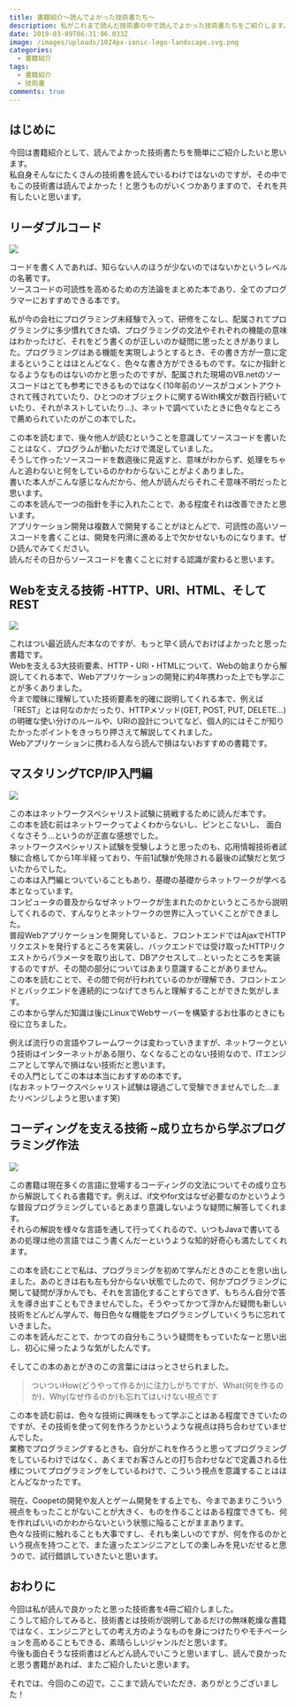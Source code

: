 ```yaml
---
title: 書籍紹介～読んでよかった技術書たち～
description: 私がこれまで読んだ技術書の中で読んでよかった技術書たちをご紹介します。
date: 2019-03-09T06:31:06.033Z
image: /images/uploads/1024px-ionic-logo-landscape.svg.png
categories:
  - 書籍紹介
tags:
  - 書籍紹介
  - 技術書
comments: true
---
```

## はじめに
今回は書籍紹介として、読んでよかった技術書たちを簡単にご紹介したいと思います。<br>
私自身そんなにたくさんの技術書を読んでいるわけではないのですが、その中でもこの技術書は読んでよかった！と思うものがいくつかありますので、それを共有したいと思います。<br>

## リーダブルコード

<a href="https://www.amazon.co.jp/%E3%83%AA%E3%83%BC%E3%83%80%E3%83%96%E3%83%AB%E3%82%B3%E3%83%BC%E3%83%89-%E2%80%95%E3%82%88%E3%82%8A%E8%89%AF%E3%81%84%E3%82%B3%E3%83%BC%E3%83%89%E3%82%92%E6%9B%B8%E3%81%8F%E3%81%9F%E3%82%81%E3%81%AE%E3%82%B7%E3%83%B3%E3%83%97%E3%83%AB%E3%81%A7%E5%AE%9F%E8%B7%B5%E7%9A%84%E3%81%AA%E3%83%86%E3%82%AF%E3%83%8B%E3%83%83%E3%82%AF-Theory-practice-Boswell/dp/4873115655/ref=as_li_ss_il?ie=UTF8&qid=1552113602&sr=8-1&keywords=%E3%83%AA%E3%83%BC%E3%83%80%E3%83%96%E3%83%AB%E3%82%B3%E3%83%BC%E3%83%89&linkCode=li3&tag=ringoku06-22&linkId=fce480e40561fbd3d2471a99c9a6e688&language=ja_JP" target="_blank"><img border="0" src="//ws-fe.amazon-adsystem.com/widgets/q?_encoding=UTF8&ASIN=4873115655&Format=_SL250_&ID=AsinImage&MarketPlace=JP&ServiceVersion=20070822&WS=1&tag=ringoku06-22&language=ja_JP" ></a><img src="https://ir-jp.amazon-adsystem.com/e/ir?t=ringoku06-22&language=ja_JP&l=li3&o=9&a=4873115655" width="1" height="1" border="0" alt="" style="border:none !important; margin:0px !important;" />

コードを書く人であれば、知らない人のほうが少ないのではないかというレベルの名著です。<br>
ソースコードの可読性を高めるための方法論をまとめた本であり、全てのプログラマーにおすすめできる本です。<br>

私が今の会社にプログラミング未経験で入って、研修をこなし、配属されてプログラミングに多少慣れてきた頃、プログラミングの文法やそれぞれの機能の意味はわかったけど、それをどう書くのが正しいのか疑問に思ったときがありました。プログラミングはある機能を実現しようとするとき、その書き方が一意に定まるということはほとんどなく、色々な書き方ができるものです。なにか指針となるようなものはないのかと思ったのですが、配属された現場のVB.netのソースコードはとても参考にできるものではなく(10年前のソースがコメントアウトされて残されていたり、ひとつのオブジェクトに関するWith構文が数百行続いていたり、それがネストしていたり...)、ネットで調べていたときに色々なところで薦められていたのがこの本でした。<br>

この本を読むまで、後々他人が読むということを意識してソースコードを書いたことはなく、プログラムが動いただけで満足していました。<br>
そうして作ったソースコードを数週後に見返すと、意味がわからず、処理をちゃんと追わないと何をしているのかわからないことがよくありました。<br>
書いた本人がこんな感じなんだから、他人が読んだらそれこそ意味不明だったと思います。<br>
この本を読んで一つの指針を手に入れたことで、ある程度それは改善できたと思います。<br>
アプリケーション開発は複数人で開発することがほとんどで、可読性の高いソースコードを書くことは、開発を円滑に進める上で欠かせないものになります。ぜひ読んでみてください。<br>
読んだその日からソースコードを書くことに対する認識が変わると思います。<br>

## Webを支える技術 -HTTP、URI、HTML、そしてREST

<a href="https://www.amazon.co.jp/Web%E3%82%92%E6%94%AF%E3%81%88%E3%82%8B%E6%8A%80%E8%A1%93-HTTP%E3%80%81URI%E3%80%81HTML%E3%80%81%E3%81%9D%E3%81%97%E3%81%A6REST-WEB-PRESS-plus/dp/4774142042/ref=as_li_ss_il?ie=UTF8&qid=1552114711&sr=8-1&keywords=Web%E3%82%92%E6%94%AF%E3%81%88%E3%82%8B%E6%8A%80%E8%A1%93&linkCode=li3&tag=ringoku06-22&linkId=2328713b4bb0656d7ccbd445d419a5db&language=ja_JP" target="_blank"><img border="0" src="//ws-fe.amazon-adsystem.com/widgets/q?_encoding=UTF8&ASIN=4774142042&Format=_SL250_&ID=AsinImage&MarketPlace=JP&ServiceVersion=20070822&WS=1&tag=ringoku06-22&language=ja_JP" ></a><img src="https://ir-jp.amazon-adsystem.com/e/ir?t=ringoku06-22&language=ja_JP&l=li3&o=9&a=4774142042" width="1" height="1" border="0" alt="" style="border:none !important; margin:0px !important;" />

これはつい最近読んだ本なのですが、もっと早く読んでおけばよかったと思った書籍です。<br>
Webを支える3大技術要素、HTTP・URI・HTMLについて、Webの始まりから解説してくれる本で、Webアプリケーションの開発に約4年携わった上でも学ぶことが多くありました。<br>
今まで曖昧に理解していた技術要素を的確に説明してくれる本で、例えば「REST」とは何なのかだったり、HTTPメソッド(GET, POST, PUT, DELETE...)の明確な使い分けのルールや、URIの設計についてなど、個人的にはそこが知りたかったポイントをきっちり押さえて解説してくれました。<br>
Webアプリケーションに携わる人なら読んで損はないおすすめの書籍です。<br>

## マスタリングTCP/IP入門編

<a href="https://www.amazon.co.jp/%E3%83%9E%E3%82%B9%E3%82%BF%E3%83%AA%E3%83%B3%E3%82%B0TCP-IP-%E5%85%A5%E9%96%80%E7%B7%A8-%E7%AC%AC5%E7%89%88-%E7%AB%B9%E4%B8%8B/dp/4274068765/ref=as_li_ss_il?ie=UTF8&qid=1552116276&sr=8-1&keywords=%E3%83%9E%E3%82%B9%E3%82%BF%E3%83%AA%E3%83%B3%E3%82%B0tcp+ip&linkCode=li3&tag=ringoku06-22&linkId=207d81b77874eb50d498dc94b9d1bf0a&language=ja_JP" target="_blank"><img border="0" src="//ws-fe.amazon-adsystem.com/widgets/q?_encoding=UTF8&ASIN=4274068765&Format=_SL250_&ID=AsinImage&MarketPlace=JP&ServiceVersion=20070822&WS=1&tag=ringoku06-22&language=ja_JP" ></a><img src="https://ir-jp.amazon-adsystem.com/e/ir?t=ringoku06-22&language=ja_JP&l=li3&o=9&a=4274068765" width="1" height="1" border="0" alt="" style="border:none !important; margin:0px !important;" />

この本はネットワークスペシャリスト試験に挑戦するために読んだ本です。<br>
この本を読む前はネットワークってよくわからないし、ピンとこないし、
面白くなさそう...というのが正直な感想でした。<br>
ネットワークスペシャリスト試験を受験しようと思ったのも、応用情報技術者試験に合格してから1年半経っており、午前1試験が免除される最後の試験だと気づいたからでした。<br>
この本は入門編とついていることもあり、基礎の基礎からネットワークが学べる本となっています。<br>
コンピュータの普及からなぜネットワークが生まれたのかというところから説明してくれるので、すんなりとネットワークの世界に入っていくことができました。<br>
普段Webアプリケーションを開発していると、フロントエンドではAjaxでHTTPリクエストを発行するところを実装し、バックエンドでは受け取ったHTTPリクエストからパラメータを取り出して、DBアクセスして...といったところを実装するのですが、その間の部分についてはあまり意識することがありません。<br>
この本を読むことで、その間で何が行われているのかが理解でき、フロントエンドとバックエンドを連続的につなげてきちんと理解することができた気がします。<br>
この本から学んだ知識は後にLinuxでWebサーバーを構築するお仕事のときにも役に立ちました。<br>

例えば流行りの言語やフレームワークは変わっていきますが、ネットワークという技術はインターネットがある限り、なくなることのない技術なので、ITエンジニアとして学んで損はない技術だと思います。<br>
その入門としてこの本は本当におすすめの本です。<br>
(なおネットワークスペシャリスト試験は寝過ごして受験できませんでした...またリベンジしようと思います笑)

## コーディングを支える技術 ~成り立ちから学ぶプログラミング作法 
<a href="https://www.amazon.co.jp/%E3%82%B3%E3%83%BC%E3%83%87%E3%82%A3%E3%83%B3%E3%82%B0%E3%82%92%E6%94%AF%E3%81%88%E3%82%8B%E6%8A%80%E8%A1%93-%E6%88%90%E3%82%8A%E7%AB%8B%E3%81%A1%E3%81%8B%E3%82%89%E5%AD%A6%E3%81%B6%E3%83%97%E3%83%AD%E3%82%B0%E3%83%A9%E3%83%9F%E3%83%B3%E3%82%B0%E4%BD%9C%E6%B3%95-WEB-PRESS-plus/dp/477415654X/ref=as_li_ss_il?ie=UTF8&qid=1552115313&sr=8-1&keywords=%E3%82%B3%E3%83%BC%E3%83%87%E3%82%A3%E3%83%B3%E3%82%B0%E3%82%92%E6%94%AF%E3%81%88%E3%82%8B%E6%8A%80%E8%A1%93&linkCode=li3&tag=ringoku06-22&linkId=70db61c7448787d0e1b859526b0db317&language=ja_JP" target="_blank"><img border="0" src="//ws-fe.amazon-adsystem.com/widgets/q?_encoding=UTF8&ASIN=477415654X&Format=_SL250_&ID=AsinImage&MarketPlace=JP&ServiceVersion=20070822&WS=1&tag=ringoku06-22&language=ja_JP" ></a><img src="https://ir-jp.amazon-adsystem.com/e/ir?t=ringoku06-22&language=ja_JP&l=li3&o=9&a=477415654X" width="1" height="1" border="0" alt="" style="border:none !important; margin:0px !important;" />

この書籍は現在多くの言語に登場するコーディングの文法についてその成り立ちから解説してくれる書籍です。例えば、if文やfor文はなぜ必要なのかというような普段プログラミングしているとあまり意識しないような疑問に解答してくれます。<br>
それらの解説を様々な言語を通して行ってくれるので、いつもJavaで書いてるあの処理は他の言語ではこう書くんだーというような知的好奇心も満たしてくれます。<br>

この本を読むことで私は、プログラミングを初めて学んだときのことを思い出しました。あのときは右も左も分からない状態でしたので、何かプログラミングに関して疑問が浮かんでも、それを言語化することすらできず、もちろん自分で答えを導き出すこともできませんでした。そうやってかつて浮かんだ疑問も新しい技術をどんどん学んで、毎日色々な機能をプログラミングしていくうちに忘れていきました。<br>
この本を読んだことで、かつての自分もこういう疑問をもっていたなーと思い出し、初心に帰ったような気がしたんです。<br>

そしてこの本のあとがきのこの言葉にははっとさせられました。<br>
>ついついHow(どうやって作るか)に注力しがちですが、What(何を作るのか)、Why(なぜ作るのか)も忘れてはいけない視点です<br>

この本を読む前は、色々な技術に興味をもって学ぶことはある程度できていたのですが、その技術を使って何を作ろうかというような視点は持ち合わせていませんでした。<br>
業務でプログラミングするときも、自分がこれを作ろうと思ってプログラミングをしているわけではなく、あくまでお客さんとの打ち合わせなどで定義される仕様についてプログラミングをしているわけで、こういう視点を意識することはほとんどなかったです。<br>

現在、Coopetの開発や友人とゲーム開発をする上でも、今まであまりこういう視点をもったことがないことが大きく、ものを作ることはある程度できても、何を作ればいいのかわからないという状態に陥ることがままあります。<br>
色々な技術に触れることも大事ですし、それも楽しいのですが、何を作るのかという視点を持つことで、また違ったエンジニアとしての楽しみを見いだせると思うので、試行錯誤していきたいと思います。<br>

## おわりに

今回は私が読んで良かったと思った技術書を4冊ご紹介しました。<br>
こうして紹介してみると、技術書とは技術が説明してあるだけの無味乾燥な書籍ではなく、エンジニアとしての考え方のようなものを身につけたりやモチベーションを高めることもできる、素晴らしいジャンルだと思います。<br>
今後も面白そうな技術書はどんどん読んでいこうと思いますし、読んで良かったと思う書籍があれば、またご紹介したいと思います。<br>

それでは、今回のこの辺で。ここまで読んでいただき、ありがとうございました！

